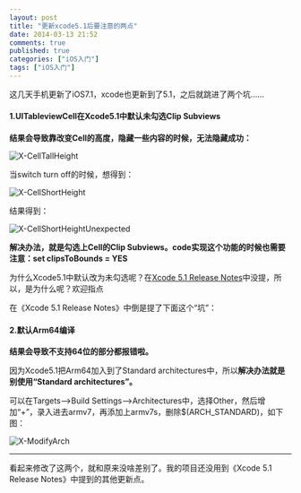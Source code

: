 ```yaml
---
layout: post
title: "更新xcode5.1后要注意的两点"
date: 2014-03-13 21:52
comments: true
published: true
categories: ["iOS入门"]
tags: ["iOS入门"]
---
```

这几天手机更新了iOS7.1，xcode也更新到了5.1，之后就跳进了两个坑……

#### 1.UITableviewCell在Xcode5.1中默认未勾选Clip Subviews

**结果会导致靠改变Cell的高度，隐藏一些内容的时候，无法隐藏成功：**

![X-CellTallHeight](http://bigbelldev.com/images/blogs/X-CellTallHeight.png)

当switch turn off的时候，想得到：

![X-CellShortHeight](http://bigbelldev.com/images/blogs/X-CellShortHeight.png)

结果得到：

![X-CellShortHeightUnexpected](http://bigbelldev.com/images/blogs/X-CellShortHeightUnexpected.png)

**解决办法，就是勾选上Cell的Clip
Subviews。code实现这个功能的时候也需要注意：set clipsToBounds = YES**

为什么Xcode5.1中默认改为未勾选呢？在[Xcode 5.1 Release
Notes](https://developer.apple.com/LIBRARY/ios/releasenotes/DeveloperTools/RN-Xcode/Introduction/Introduction.html)中没提，所以，是为什么呢？欢迎指点

在《Xcode 5.1 Release Notes》中倒是提了下面这个“坑”：

#### 2.默认Arm64编译

**结果会导致不支持64位的部分都报错啦。**

因为Xcode5.1把Arm64加入到了Standard
architectures中，所以**解决办法就是别使用“Standard architectures”。**

可以在Targets—&gt;Build
Settings—&gt;Architectures中，选择Other，然后增加“+”，录入进去armv7，再添加上armv7s，删除$(ARCH\_STANDARD)，如下图：

![X-ModifyArch](http://bigbelldev.com/images/blogs/X-ModifyArch.png)

------------------------------------------------------------------------

看起来修改了这两个，就和原来没啥差别了。我的项目还没用到《Xcode 5.1
Release Notes》中提到的其他更新点。


